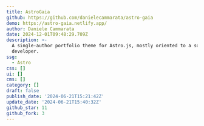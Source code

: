 ```yaml
---
title: AstroGaia
github: https://github.com/danielecammarata/astro-gaia
demo: https://astro-gaia.netlify.app/
author: Daniele Cammarata
date: 2024-12-01T09:48:29.709Z
description: >-
  A single-author portfolio theme for Astro.js, mostly oriented to a software
  developer.
ssg:
  - Astro
css: []
ui: []
cms: []
category: []
draft: false
publish_date: '2024-06-21T15:21:42Z'
update_date: '2024-06-21T15:40:32Z'
github_star: 11
github_fork: 3
---
```

